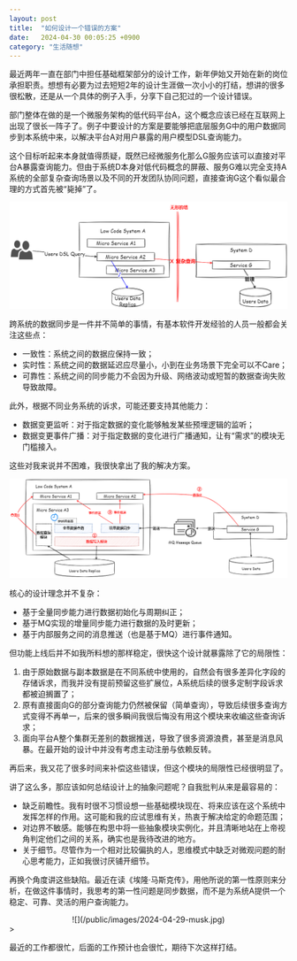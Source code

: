 ```yaml
---
layout: post
title:  "如何设计一个错误的方案"
date:   2024-04-30 00:05:25 +0900
category: "生活随想"
---
```


最近两年一直在部门中担任基础框架部分的设计工作，新年伊始又开始在新的岗位承担职责。想想有必要为过去短短2年的设计生涯做一次小小的打结，想讲的很多很松散，还是从一个具体的例子入手，分享下自己犯过的一个设计错误。

部门整体在做的是一个微服务架构的低代码平台A，这个概念应该已经在互联网上出现了很长一阵子了。例子中要设计的方案是要能够把底层服务G中的用户数据同步到本系统中来，以解决平台A对用户暴露的用户模型DSL查询能力。

这个目标听起来本身就值得质疑，既然已经微服务化那么G服务应该可以直接对平台A暴露查询能力。但由于系统D本身对低代码概念的屏蔽、服务G难以完全支持A系统的全部复杂查询场景以及不同的开发团队协同问题，直接查询G这个看似最合理的方式首先被“毙掉”了。

![](/public/images/2024-04-29-framework.png)

跨系统的数据同步是一件并不简单的事情，有基本软件开发经验的人员一般都会关注这些点：

* 一致性：系统之间的数据应保持一致；
* 实时性：系统之间的数据延迟应尽量小，小到在业务场景下完全可以不Care；
* 可靠性：系统之间的同步能力不会因为升级、网络波动或短暂的数据查询失败导致故障。

此外，根据不同业务系统的诉求，可能还要支持其他能力：

* 数据变更监听：对于指定数据的变化能够触发某些预埋逻辑的监听；
* 数据变更事件广播：对于指定数据的变化进行广播通知，让有“需求”的模块无门槛接入。

这些对我来说并不困难，我很快拿出了我的解决方案。

![](/public/images/2024-04-29-problem.png)

核心的设计理念并不复杂：

* 基于全量同步能力进行数据初始化与周期纠正；
* 基于MQ实现的增量同步能力进行数据的及时更新；
* 基于内部服务之间的消息推送（也是基于MQ）进行事件通知。

但功能上线后并不如我所料想的那样稳定，很快这个设计就暴露除了它的局限性：

1. 由于原始数据与副本数据是在不同系统中使用的，自然会有很多差异化字段的存储诉求，而我并没有提前预留这些扩展位，A系统后续的很多定制字段诉求都被迫搁置了；
2. 原有直接面向G的部分查询能力仍然被保留（简单查询），导致后续很多查询方式变得不再单一，后来的很多瞬间我很后悔没有用这个模块来收编这些查询诉求；
3. 面向平台A整个集群无差别的数据推送，导致了很多资源浪费，甚至是消息风暴。在最开始的设计中并没有考虑主动注册与依赖反转。

再后来，我又花了很多时间来补偿这些错误，但这个模块的局限性已经很明显了。

讲了这么多，那应该如何总结设计上的抽象问题呢？自我批判从来是最容易的：

* 缺乏前瞻性。我有时很不习惯设想一些基础模块现在、将来应该在这个系统中发挥怎样的作用。这可能和我的应试思维有关，热衷于解决给定的命题范围；
* 对边界不敏感。能够在构思中将一些抽象模块实例化，并且清晰地站在上帝视角判定他们之间的关系，确实也是我待改进的地方。
* 关于细节。尽管作为一个相对比较偏执的人，思维模式中缺乏对微观问题的耐心思考能力，正如我很讨厌铺开细节。

再换个角度讲这些缺陷。最近在读《埃隆·马斯克传》，用他所说的第一性原则来分析，在做这件事情时，我思考的第一性问题是同步数据，而不是为系统A提供一个稳定、可靠、灵活的用户查询能力。

<div align="center">![](/public/images/2024-04-29-musk.jpg)</div>>

最近的工作都很忙，后面的工作预计也会很忙，期待下次这样打结。